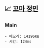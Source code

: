 ## 📈 [꼬마 정민](https://www.acmicpc.net/problem/11382)

### Main

```text
- 메모리: 14196KB
- 시간: 124ms
```